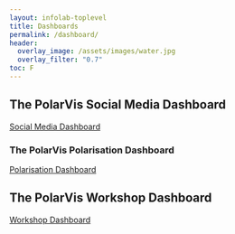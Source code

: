 ```yaml
---
layout: infolab-toplevel
title: Dashboards
permalink: /dashboard/
header:
  overlay_image: /assets/images/water.jpg
  overlay_filter: "0.7"
toc: F
---
```


## The PolarVis Social Media Dashboard

[Social Media Dashboard](/socialmedia/)

### The PolarVis Polarisation Dashboard

[Polarisation Dashboard](/polarisation/)

## The PolarVis Workshop Dashboard

[Workshop Dashboard](/workshop/)
